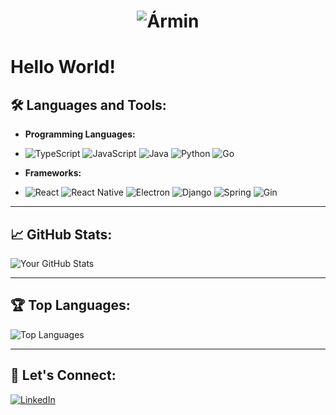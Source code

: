 <h1 align="center">
  <img src="https://readme-typing-svg.herokuapp.com?font=Montserrat&size=60&pause=1000&color=658147&center=true&vCenter=true&width=435&lines=Ármin" alt="Ármin" />
</h1>

# Hello World!

## 🛠️ Languages and Tools:

- **Programming Languages:**
- ![TypeScript](https://img.shields.io/badge/-TypeScript-000?logo=typescript)
  ![JavaScript](https://img.shields.io/badge/-JavaScript-000?logo=javascript)
  ![Java](https://img.shields.io/badge/-Java-000?logo=java)
  ![Python](https://img.shields.io/badge/-Python-000?logo=python)
  ![Go](https://img.shields.io/badge/-Go-000?logo=go)

- **Frameworks:**
- ![React](https://img.shields.io/badge/-React-000?logo=react)
  ![React Native](https://img.shields.io/badge/-React%20Native-000?logo=react)
  ![Electron](https://img.shields.io/badge/-Electron-000?logo=electron)
  ![Django](https://img.shields.io/badge/-Django-000?logo=django)
  ![Spring](https://img.shields.io/badge/-Spring-000?logo=spring)
  ![Gin](https://img.shields.io/badge/-Gin-000?logo=go)

  
---

## 📈 GitHub Stats:

![Your GitHub Stats](https://github-readme-stats.vercel.app/api?username=barmin15&show_icons=true&theme=radical)

---

## 🏆 Top Languages:

![Top Languages](https://github-readme-stats.vercel.app/api/top-langs/?username=barmin15&layout=compact&theme=radical)

---

## 🤝 Let's Connect:

[![LinkedIn](https://img.shields.io/badge/-LinkedIn-blue?logo=linkedin)](https://www.linkedin.com/in/barmin/)

